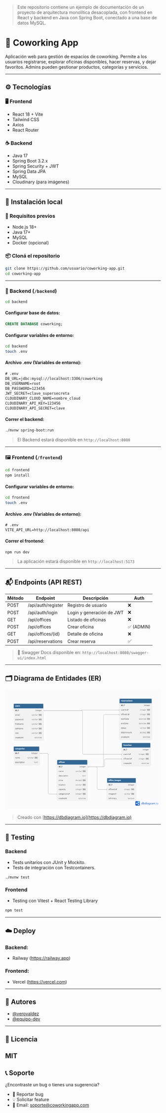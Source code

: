 > Este repositorio contiene un ejemplo de documentación de un proyecto de arquitectura monolítica desacoplada, con frontend en React y backend en Java con Spring Boot, conectado a una base de datos MySQL.

# 🏢 Coworking App

Aplicación web para gestión de espacios de coworking. Permite a los usuarios registrarse, explorar oficinas disponibles, hacer reservas, y dejar favoritos. Admins pueden gestionar productos, categorías y servicios.

---

## ⚙️ Tecnologías

### 🖥️ Frontend
- React 18 + Vite
- Tailwind CSS
- Axios
- React Router

### ☕ Backend
- Java 17
- Spring Boot 3.2.x
- Spring Security + JWT
- Spring Data JPA
- MySQL
- Cloudinary (para imágenes)

---

## 🚀 Instalación local

### 🧩 Requisitos previos
- Node.js 18+
- Java 17+
- MySQL
- Docker (opcional)

### 📦 Cloná el repositorio
```bash
git clone https://github.com/usuario/coworking-app.git
cd coworking-app
```

---

### 📁 Backend (`/backend`)

```bash
cd backend
```

#### Configurar base de datos:
```sql
CREATE DATABASE coworking;
```
#### Configurar variables de entorno:
```bash
cd backend
touch .env
```
#### Archivo .env (Variables de entorno):
```dotenv
# .env
DB_URL=jdbc:mysql://localhost:3306/coworking
DB_USERNAME=root
DB_PASSWORD=123456
JWT_SECRET=clave_supersecreta
CLOUDINARY_CLOUD_NAME=nombre_cloud
CLOUDINARY_API_KEY=123456
CLOUDINARY_API_SECRET=clave
```
#### Correr el backend:
```bash
./mvnw spring-boot:run
```
> El Backend estará disponible en `http://localhost:8080`
---

### 🖼️ Frontend (`/frontend`)

```bash
cd frontend
npm install
```
#### Configurar variables de entorno:
```bash
cd frontend
touch .env
```
#### Archivo .env (Variables de entorno):
```dotenv
# .env
VITE_API_URL=http://localhost:8080/api
```
#### Correr el frontend:
```bash
npm run dev
```
> La aplicación estará disponible en `http://localhost:5173`
---

## 📬 Endpoints (API REST)

| Método | Endpoint                    | Descripción                           | Auth |
|--------|-----------------------------|---------------------------------------|------|
| POST   | /api/auth/register          | Registro de usuario                   | ❌   |
| POST   | /api/auth/login             | Login y generación de JWT             | ❌   |
| GET    | /api/offices                | Listado de oficinas                   | ❌   |
| POST   | /api/offices                | Crear oficina                         | ✅ (ADMIN) |
| GET    | /api/offices/{id}          | Detalle de oficina                    | ❌   |
| POST   | /api/reservations           | Crear reserva                         | ✅   |

> 📌 Swagger Docs disponible en: `http://localhost:8080/swagger-ui/index.html`

---

## 🗂️ Diagrama de Entidades (ER)

![ER](./docs/entities.png)

> Creado con [https://dbdiagram.io](https://dbdiagram.io)

---

## 🧪 Testing

### Backend
- Tests unitarios con JUnit y Mockito.
- Tests de integración con Testcontainers.

```bash
./mvnw test
```

### Frontend
- Testing con Vitest + React Testing Library

```bash
npm test
```

---

## ☁️ Deploy

### Backend:
- Railway (https://railway.app)

### Frontend:
- Vercel (https://vercel.com)

---

## 👤 Autores

- [@verovaldez](https://github.com/verovaldez)
- [@equipo-dev](https://github.com/equipo-dev)

---

## 📄 Licencia
MIT
---

## 📞 Soporte
¿Encontraste un bug o tienes una sugerencia?

- 🐛 Reportar bug
- 💡 Solicitar feature
- 📧 Email: soporte@coworkingapp.com
